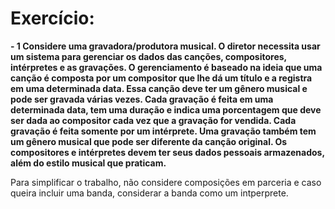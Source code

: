 # Exercício:

**- 1 Considere uma gravadora/produtora musical. O diretor necessita usar um sistema para gerenciar os dados das canções, compositores, intérpretes e as gravações. O gerenciamento é baseado na ideia que uma canção é composta por um compositor que lhe dá um título e a registra em uma determinada data. Essa canção deve ter um gênero musical e pode ser gravada várias vezes. Cada gravação é feita em uma determinada data, tem uma duração e indica uma porcentagem que deve ser dada ao compositor cada vez que a gravação for vendida. Cada gravação é feita somente por um intérprete. Uma gravação também tem um gênero musical que pode ser diferente da canção original. Os compositores e intérpretes devem ter seus dados pessoais armazenados, além do estilo musical que praticam.**

Para simplificar o trabalho, não considere composições em parceria e caso queira incluir uma banda, considerar a banda como um intperprete.